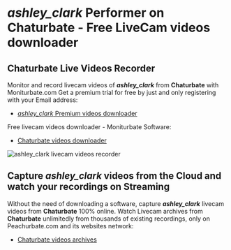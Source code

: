 # _ashley_clark_ Performer on Chaturbate - Free LiveCam videos downloader

## Chaturbate Live Videos Recorder

Monitor and record livecam videos of **_ashley_clark_** from **Chaturbate** with Moniturbate.com
Get a premium trial for free by just and only registering with your Email address:
* [_ashley_clark_ Premium videos downloader](https://moniturbate.com/request-demo-licence-key.html)

Free livecam videos downloader - Moniturbate Software:
* [Chaturbate videos downloader](https://moniturbate.com/moniturbate-download-software.html)

![_ashley_clark_ livecam videos recorder](https://peachurnet.com/templates/moniturbate-software.png)


## Capture _ashley_clark_ videos from the Cloud and watch your recordings on Streaming

Without the need of downloading a software, capture **_ashley_clark_** livecam videos from **Chaturbate** 100% online.
Watch Livecam archives from **Chaturbate** unlimitedly from thousands of existing recordings, only on Peachurbate.com and its websites network:
* [Chaturbate videos archives](https://peachurnet.com/)